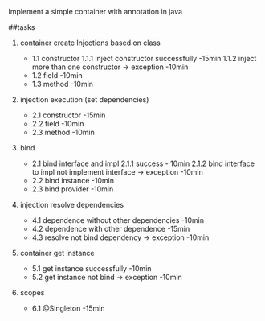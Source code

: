 Implement a simple container with annotation in java

##tasks
     
1. container create Injections based on class
    - 1.1 constructor
        1.1.1 inject constructor successfully -15min
        1.1.2 inject more than one constructor -> exception -10min
    - 1.2 field -10min
    - 1.3 method -10min
    
2. injection execution (set dependencies)
    - 2.1 constructor -15min
    - 2.2 field -10min
    - 2.3 method -10min
    
3. bind
    - 2.1 bind interface and impl
        2.1.1 success - 10min
        2.1.2 bind interface to impl not implement interface -> exception -10min
    - 2.2 bind instance -10min
    - 2.3 bind provider -10min
    
4. injection resolve dependencies
    - 4.1 dependence without other dependencies -10min
    - 4.2 dependence with other dependence -15min
    - 4.3 resolve not bind dependency -> exception -10min
    
5. container get instance
    - 5.1 get instance successfully -10min
    - 5.2 get instance not bind -> exception -10min

6. scopes
    - 6.1 @Singleton -15min